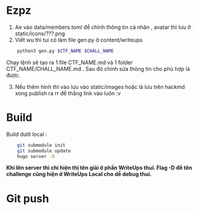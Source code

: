 # Ezpz 
1. Ae vào data/members.toml để chỉnh thông tin cá nhân , avatar thì lưu ở static/icons/???.png
2. Viết wu thì tui có làm file gen.py ở content/writeups
```sh
    python3 gen.py $CTF_NAME $CHALL_NAME
```
Chạy lệnh sẽ tạo ra 1 file CTF_NAME.md và 1 folder CTF_NAME/CHALL_NAME.md . Sau đó chính sửa thông tin cho phù hợp là được.

3. Nếu thêm hình thì vào  lưu vào static/images hoặc là lưu trên hackmd xong publish ra rr để thẳng link vào luôn :v 

# Build 
Build dưới local : 
```sh
    git submodule init
    git submodule update
    hugo server -D
```
**Khi lên server thì chỉ hiện thị tên giải ở phần WriteUps thui. Flag -D để tên challenge cũng hiện ở WriteUps Local cho dễ debug thui.**

# Git push
